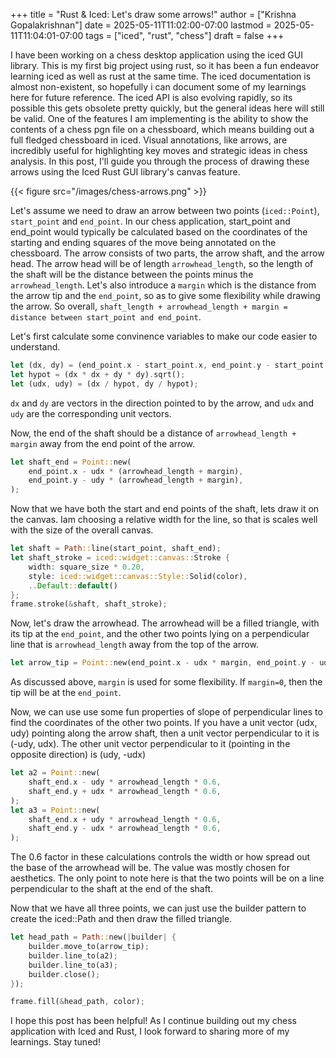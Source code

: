 +++
title = "Rust & Iced: Let's draw some arrows!"
author = ["Krishna Gopalakrishnan"]
date = 2025-05-11T11:02:00-07:00
lastmod = 2025-05-11T11:04:01-07:00
tags = ["iced", "rust", "chess"]
draft = false
+++

I have been working on a chess desktop application using the iced GUI library. This is my first big project using rust, so it has been a fun endeavor learning iced as well as rust at the same time. The iced documentation is almost non-existent, so hopefully i can document some of my learnings here for future reference. The iced API is also evolving rapidly, so its possible this gets obsolete pretty quickly, but the general ideas here will still be valid.
One of the features I am implementing is the ability to show the contents of a chess pgn file on a chessboard, which means building out a full fledged chessboard in iced. Visual annotations, like arrows, are incredibly useful for highlighting key moves and strategic ideas in chess analysis. In this post, I'll guide you through the process of drawing these arrows using the Iced Rust GUI library's canvas feature.

<!--more-->

{{< figure src="/images/chess-arrows.png" >}}

Let's assume we need to draw an arrow between two points (`iced::Point`), `start_point` and `end_point`. In our chess application, start_point and end_point would typically be calculated based on the coordinates of the starting and ending squares of the move being annotated on the chessboard. The arrow consists of two parts, the arrow shaft, and the arrow head. The arrow head will be of length `arrowhead_length`, so the length of the shaft will be the distance between the points minus the `arrowhead_length`. Let's also introduce a `margin` which is the distance from the arrow tip and the `end_point`, so as to give some flexibility while drawing the arrow. So overall, `shaft_length + arrowhead_length + margin = distance between start_point and end_point`.

Let's first calculate some convinence variables to make our code easier to understand.

```rust
let (dx, dy) = (end_point.x - start_point.x, end_point.y - start_point.y);
let hypot = (dx * dx + dy * dy).sqrt();
let (udx, udy) = (dx / hypot, dy / hypot);
```

`dx` and `dy` are vectors in the direction pointed to by the arrow, and `udx` and `udy` are the corresponding unit vectors.

Now, the end of the shaft should be a distance of `arrowhead_length + margin` away from the end point of the arrow.

```rust
let shaft_end = Point::new(
    end_point.x - udx * (arrowhead_length + margin),
    end_point.y - udy * (arrowhead_length + margin),
);
```

Now that we have both the start and end points of the shaft, lets draw it on the canvas. Iam choosing a relative width for the line, so that is scales well with the size of the overall canvas.

```rust
let shaft = Path::line(start_point, shaft_end);
let shaft_stroke = iced::widget::canvas::Stroke {
    width: square_size * 0.20,
    style: iced::widget::canvas::Style::Solid(color),
    ..Default::default()
};
frame.stroke(&shaft, shaft_stroke);
```

Now, let's draw the arrowhead. The arrowhead will be a filled triangle, with its tip at the `end_point`, and the other two points lying on a perpendicular line that is `arrowhead_length` away from the top of the arrow.

```rust
let arrow_tip = Point::new(end_point.x - udx * margin, end_point.y - udy * margin);
```

As discussed above, `margin` is used for some flexibility. If `margin=0`, then the tip will be at the `end_point`.

Now, we can use use some fun properties of slope of perpendicular lines to find the coordinates of the other two points.  If you have a unit vector (udx, udy) pointing along the arrow shaft, then a unit vector perpendicular to it is (-udy, udx). The other unit vector perpendicular to it (pointing in the opposite direction) is (udy, -udx)

```rust
let a2 = Point::new(
    shaft_end.x - udy * arrowhead_length * 0.6,
    shaft_end.y + udx * arrowhead_length * 0.6,
);
let a3 = Point::new(
    shaft_end.x + udy * arrowhead_length * 0.6,
    shaft_end.y - udx * arrowhead_length * 0.6,
);
```

The 0.6 factor in these calculations controls the width or how spread out the base of the arrowhead will be. The value was mostly chosen for aesthetics. The only point to note here is that the two points will be on a line perpendicular to the shaft at the end of the shaft.

Now that we have all three points, we can just use the builder pattern to create the iced::Path and then draw the filled triangle.

```rust
let head_path = Path::new(|builder| {
    builder.move_to(arrow_tip);
    builder.line_to(a2);
    builder.line_to(a3);
    builder.close();
});

frame.fill(&head_path, color);
```

I hope this post has been helpful! As I continue building out my chess application with Iced and Rust, I look forward to sharing more of my learnings. Stay tuned!
